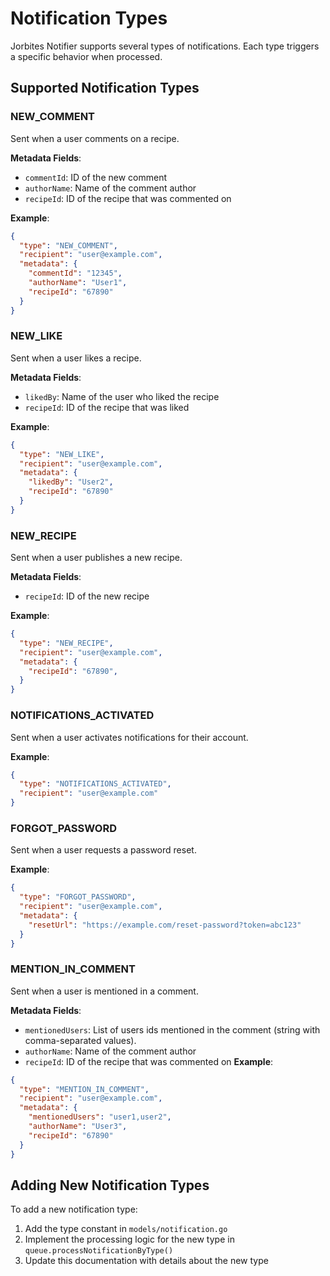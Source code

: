 # Notification Types

Jorbites Notifier supports several types of notifications. Each type triggers a specific behavior when processed.

## Supported Notification Types

### NEW_COMMENT

Sent when a user comments on a recipe.

**Metadata Fields**:
- `commentId`: ID of the new comment
- `authorName`: Name of the comment author
- `recipeId`: ID of the recipe that was commented on

**Example**:
```json
{
  "type": "NEW_COMMENT",
  "recipient": "user@example.com",
  "metadata": {
    "commentId": "12345",
    "authorName": "User1",
    "recipeId": "67890"
  }
}
```

### NEW_LIKE

Sent when a user likes a recipe.

**Metadata Fields**:
- `likedBy`: Name of the user who liked the recipe
- `recipeId`: ID of the recipe that was liked

**Example**:
```json
{
  "type": "NEW_LIKE",
  "recipient": "user@example.com",
  "metadata": {
    "likedBy": "User2",
    "recipeId": "67890"
  }
}
```

### NEW_RECIPE

Sent when a user publishes a new recipe.

**Metadata Fields**:
- `recipeId`: ID of the new recipe

**Example**:
```json
{
  "type": "NEW_RECIPE",
  "recipient": "user@example.com",
  "metadata": {
    "recipeId": "67890",
  }
}
```

### NOTIFICATIONS_ACTIVATED

Sent when a user activates notifications for their account.

**Example**:
```json
{
  "type": "NOTIFICATIONS_ACTIVATED",
  "recipient": "user@example.com"
}
```

### FORGOT_PASSWORD

Sent when a user requests a password reset.

**Example**:
```json
{
  "type": "FORGOT_PASSWORD",
  "recipient": "user@example.com",
  "metadata": {
    "resetUrl": "https://example.com/reset-password?token=abc123"
  }
}
```

### MENTION_IN_COMMENT

Sent when a user is mentioned in a comment.

**Metadata Fields**:
- `mentionedUsers`: List of users ids mentioned in the comment (string with comma-separated values).
- `authorName`: Name of the comment author
- `recipeId`: ID of the recipe that was commented on
**Example**:
```json
{
  "type": "MENTION_IN_COMMENT",
  "recipient": "user@example.com",
  "metadata": {
    "mentionedUsers": "user1,user2",
    "authorName": "User3",
    "recipeId": "67890"
  }
}
```

## Adding New Notification Types

To add a new notification type:

1. Add the type constant in `models/notification.go`
2. Implement the processing logic for the new type in `queue.processNotificationByType()`
3. Update this documentation with details about the new type
